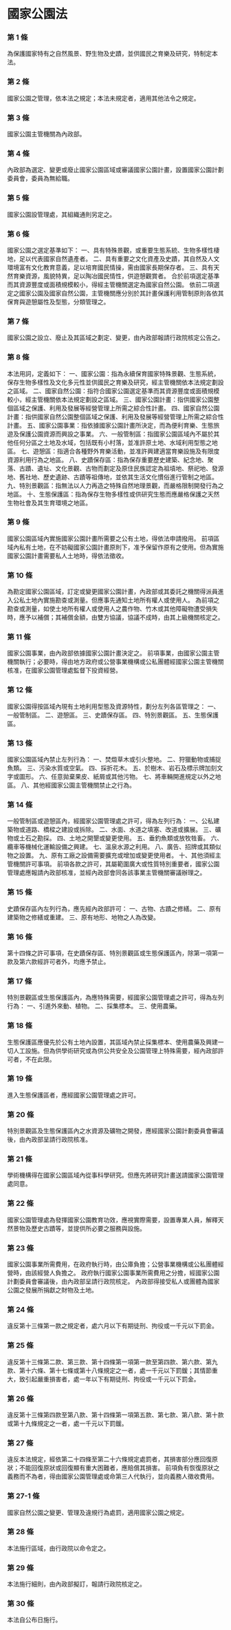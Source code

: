 # 國家公園法

### 第 1 條

為保護國家特有之自然風景、野生物及史蹟，並供國民之育樂及研究，特制定本法。

### 第 2 條

國家公園之管理，依本法之規定；本法未規定者，適用其他法令之規定。

### 第 3 條

國家公園主管機關為內政部。

### 第 4 條

內政部為選定、變更或廢止國家公園區域或審議國家公園計畫，設置國家公園計劃委員會，委員為無給職。

### 第 5 條

國家公園設管理處，其組織通則另定之。

### 第 6 條

國家公園之選定基準如下：
一、具有特殊景觀，或重要生態系統、生物多樣性棲地，足以代表國家自然遺產者。
二、具有重要之文化資產及史蹟，其自然及人文環境富有文化教育意義，足以培育國民情操，需由國家長期保存者。
三、具有天然育樂資源，風貌特異，足以陶冶國民情性，供遊憩觀賞者。
合於前項選定基準而其資源豐度或面積規模較小，得經主管機關選定為國家自然公園。
依前二項選定之國家公園及國家自然公園，主管機關應分別於其計畫保護利用管制原則各依其保育與遊憩屬性及型態，分類管理之。

### 第 7 條

國家公園之設立、廢止及其區域之劃定、變更，由內政部報請行政院核定公告之。

### 第 8 條

本法用詞，定義如下：
一、國家公園：指為永續保育國家特殊景觀、生態系統，保存生物多樣性及文化多元性並供國民之育樂及研究，經主管機關依本法規定劃設之區域。
二、國家自然公園：指符合國家公園選定基準而其資源豐度或面積規模較小，經主管機關依本法規定劃設之區域。
三、國家公園計畫：指供國家公園整個區域之保護、利用及發展等經營管理上所需之綜合性計畫。
四、國家自然公園計畫：指供國家自然公園整個區域之保護、利用及發展等經營管理上所需之綜合性計畫。
五、國家公園事業：指依據國家公園計畫所決定，而為便利育樂、生態旅遊及保護公園資源而興設之事業。
六、一般管制區：指國家公園區域內不屬於其他任何分區之土地及水域，包括既有小村落，並准許原土地、水域利用型態之地區。
七、遊憩區：指適合各種野外育樂活動，並准許興建適當育樂設施及有限度資源利用行為之地區。
八、史蹟保存區：指為保存重要歷史建築、紀念地、聚落、古蹟、遺址、文化景觀、古物而劃定及原住民族認定為祖墳地、祭祀地、發源地、舊社地、歷史遺跡、古蹟等祖傳地，並依其生活文化慣俗進行管制之地區。
九、特別景觀區：指無法以人力再造之特殊自然地理景觀，而嚴格限制開發行為之地區。
十、生態保護區：指為保存生物多樣性或供研究生態而應嚴格保護之天然生物社會及其生育環境之地區。

### 第 9 條

國家公園區域內實施國家公園計畫所需要之公有土地，得依法申請撥用。
前項區域內私有土地，在不妨礙國家公園計畫原則下，准予保留作原有之使用。但為實施國家公園計畫需要私人土地時，得依法徵收。

### 第 10 條

為勘定國家公園區域，訂定或變更國家公園計畫，內政部或其委託之機關得派員進入公私土地內實施勘查或測量。但應事先通知土地所有權人或使用人。
為前項之勘查或測量，如使土地所有權人或使用人之農作物、竹木或其他障礙物遭受損失時，應予以補償；其補償金額，由雙方協議，協議不成時，由其上級機關核定之。

### 第 11 條

國家公園事業，由內政部依據國家公園計畫決定之。
前項事業，由國家公園主管機關執行；必要時，得由地方政府或公營事業機構或公私團體經國家公園主管機關核准，在國家公園管理處監督下投資經營。

### 第 12 條

國家公園得按區域內現有土地利用型態及資源特性，劃分左列各區管理之：
一、一般管制區。
二、遊憩區。
三、史蹟保存區。
四、特別景觀區。
五、生態保護區。

### 第 13 條

國家公園區域內禁止左列行為：
一、焚燬草木或引火整地。
二、狩獵動物或捕捉魚類。
三、污染水質或空氣。
四、採折花木。
五、於樹木、岩石及標示牌加刻文字或圖形。
六、任意拋棄果皮、紙屑或其他污物。
七、將車輛開進規定以外之地區。
八、其他經國家公園主管機關禁止之行為。

### 第 14 條

一般管制區或遊憩區內，經國家公園管理處之許可，得為左列行為：
一、公私建築物或道路、橋樑之建設或拆除。
二、水面、水道之填塞、改道或擴展。
三、礦物或土石之勘採。
四、土地之開墾或變更使用。
五、垂釣魚類或放牧牲畜。
六、纜車等機械化運輸設備之興建。
七、溫泉水源之利用。
八、廣告、招牌或其類似物之設置。
九、原有工廠之設備需要擴充或增加或變更使用者。
十、其他須經主管機關許可事項。
前項各款之許可，其屬範圍廣大或性質特別重要者，國家公園管理處應報請內政部核准，並經內政部會同各該事業主管機關審議辦理之。

### 第 15 條

史蹟保存區內左列行為，應先經內政部許可：
一、古物、古蹟之修繕。
二、原有建築物之修繕或重建。
三、原有地形、地物之人為改變。

### 第 16 條

第十四條之許可事項，在史蹟保存區、特別景觀區或生態保護區內，除第一項第一款及第六款經許可者外，均應予禁止。

### 第 17 條

特別景觀區或生態保護區內，為應特殊需要，經國家公園管理處之許可，得為左列行為：
一、引進外來動、植物。
二、採集標本。
三、使用農藥。

### 第 18 條

生態保護區應優先於公有土地內設置，其區域內禁止採集標本、使用農藥及興建一切人工設施。但為供學術研究或為供公共安全及公園管理上特殊需要，經內政部許可者，不在此限。

### 第 19 條

進入生態保護區者，應經國家公園管理處之許可。

### 第 20 條

特別景觀區及生態保護區內之水資源及礦物之開發，應經國家公園計劃委員會審議後，由內政部呈請行政院核准。

### 第 21 條

學術機構得在國家公園區域內從事科學研究。但應先將研究計畫送請國家公園管理處同意。

### 第 22 條

國家公園管理處為發揮國家公園教育功效，應視實際需要，設置專業人員，解釋天然景物及歷史古蹟等，並提供所必要之服務與設施。

### 第 23 條

國家公園事業所需費用，在政府執行時，由公庫負擔；公營事業機構或公私團體經營時，由該經營人負擔之。
政府執行國家公園事業所需費用之分擔，經國家公園計劃委員會審議後，由內政部呈請行政院核定。
內政部得接受私人或團體為國家公園之發展所捐獻之財物及土地。

### 第 24 條

違反第十三條第一款之規定者，處六月以下有期徒刑、拘役或一千元以下罰金。

### 第 25 條

違反第十三條第二款、第三款、第十四條第一項第一款至第四款、第六款、第九款、第十六條、第十七條或第十八條規定之一者，處一千元以下罰鍰；其情節重大，致引起嚴重損害者，處一年以下有期徒刑、拘役或一千元以下罰金。

### 第 26 條

違反第十三條第四款至第八款、第十四條第一項第五款、第七款、第八款、第十款或第十九條規定之一者，處一千元以下罰鍰。

### 第 27 條

違反本法規定，經依第二十四條至第二十六條規定處罰者，其損害部分應回復原狀；不能回復原狀或回復顯有重大困難者，應賠償其損害。
前項負有恢復原狀之義務而不為者，得由國家公園管理處或命第三人代執行，並向義務人徵收費用。

### 第 27-1 條

國家自然公園之變更、管理及違規行為處罰，適用國家公園之規定。

### 第 28 條

本法施行區域，由行政院以命令定之。

### 第 29 條

本法施行細則，由內政部擬訂，報請行政院核定之。

### 第 30 條

本法自公布日施行。
